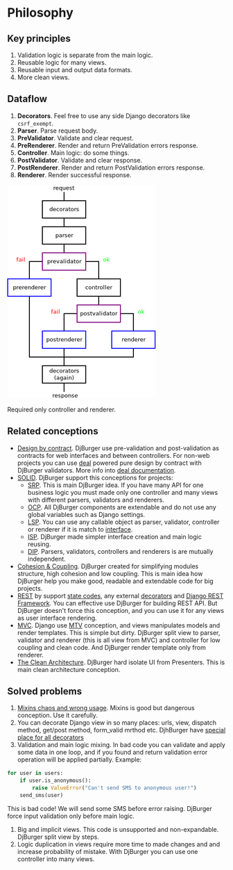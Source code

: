 # Philosophy


## Key principles

1. Validation logic is separate from the main logic.
2. Reusable logic for many views.
3. Reusable input and output data formats.
4. More clean views.


## Dataflow

1. **Decorators**. Feel free to use any side Django decorators like `csrf_exempt`.
2. **Parser**. Parse request body.
3. **PreValidator**. Validate and clear request.
4. **PreRenderer**. Render and return PreValidation errors response.
5. **Controller**. Main logic: do some things.
6. **PostValidator**. Validate and clear response.
7. **PostRenderer**. Render and return PostValidation errors response.
8. **Renderer**. Render successful response.

![Scheme](imgs/scheme.png)

Required only controller and renderer.


## Related conceptions

+ [Design by contract](https://en.wikipedia.org/wiki/Design_by_contract). DjBurger use pre-validation and post-validation as contracts for web interfaces and between controllers. For non-web projects you can use [deal](https://github.com/orsinium/deal) powered pure design by contract with DjBurger validators. More info into [deal documentation](https://github.com/orsinium/deal#validators).
+ [SOLID](https://en.wikipedia.org/wiki/SOLID_(object-oriented_design)). DjBurger support this conceptions for projects:
  + [SRP](https://en.wikipedia.org/wiki/Single_responsibility_principle). This is main DjBurger idea. If you have many API for one business logic you must made only one controller and many views with different parsers, validators and renderers.
  + [OCP](https://en.wikipedia.org/wiki/Open/closed_principle). All DjBurger components are extendable and do not use any global variables such as Django settings.
  + [LSP](https://en.wikipedia.org/wiki/Liskov_substitution_principle). You can use any callable object as parser, validator, controller or renderer if it is match to [interface](interfaces.html).
  + [ISP](https://en.wikipedia.org/wiki/Interface_segregation_principle). DjBurger made simpler interface creation and main logic reusing.
  + [DIP](https://en.wikipedia.org/wiki/Dependency_inversion_principle). Parsers, validators, controllers and renderers is are mutually independent.
+ [Cohesion & Coupling](https://stackoverflow.com/a/3085419/8704691). DjBurger created for simplifying modules structure, high cohesion and low coupling. This is main idea how DjBurger help you make good, readable and extendable code for big projects.
+ [REST](https://en.wikipedia.org/wiki/Representational_state_transfer) by support [state codes](usage.html#exceptions), any external [decorators](usage.html#decorators) and [Django REST Framework](external.html). You can effective use DjBurger for building REST API. But DjBurger doesn't force this conception, and you can use it for any views as user interface rendering.
+ [MVC](https://en.wikipedia.org/wiki/Model%E2%80%93view%E2%80%93controller). Django use [MTV](https://djangobook.com/model-view-controller-design-pattern/) conception, and views manipulates models and render templates. This is simple but dirty. DjBurger split view to parser, validator and renderer (this is all view from MVC) and controller for low coupling and clean code. And DjBurger render template only from renderer.
+ [The Clean Architecture](https://8thlight.com/blog/uncle-bob/2012/08/13/the-clean-architecture.html). DjBurger hard isolate UI from Presenters. This is main clean architecture conception.


## Solved problems

1. [Mixins chaos and wrong usage](https://reactjs.org/blog/2016/07/13/mixins-considered-harmful.html). Mixins is good but dangerous conception. Use it carefully.
1. You can decorate Django view in so many places: urls, view, dispatch method, get/post method, form_valid mrthod etc. DjhBurger have [special place for all decorators](usage.html#decorators)
1. Validation and main logic mixing. In bad code you can validate and apply some data in one loop, and if you found and return validation error operation will be applied partially. Example:
  ```python
  for user in users:
      if user.is_anonymous():
          raise ValueError("Can't send SMS to anonymous user!")
      send_sms(user)
  ```
  This is bad code! We will send some SMS before error raising. DjBurger force input validation only before main logic.
1. Big and implicit views. This code is unsupported and non-expandable. DjBurger split view by steps.
1. Logic duplication in views require more time to made changes and and increase probability of mistake. With DjBurger you can use one controller into many views.
